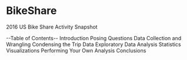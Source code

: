 # BikeShare

2016 US Bike Share Activity Snapshot

--Table of Contents--
Introduction
Posing Questions
Data Collection and Wrangling
Condensing the Trip Data
Exploratory Data Analysis
Statistics
Visualizations
Performing Your Own Analysis
Conclusions
